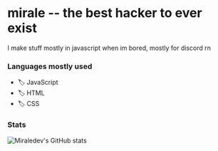 <img src="https://media.discordapp.net/attachments/770436802208858112/801602144913457172/XD.gif" width="1000" height="3">

# mirale -- the best hacker to ever exist

I make stuff mostly in javascript when im bored, mostly for discord rn

### Languages mostly used

- 🏷️ JavaScript
- 🏷️ HTML
- 🏷️ CSS

### Stats

![Miraledev's GitHub stats](https://github-readme-stats.vercel.app/api?username=miraledev&show_icons=true&theme=radical)

<img src="https://media.discordapp.net/attachments/770436802208858112/801602144913457172/XD.gif" width="1000" height="3">
